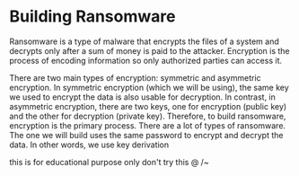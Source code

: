  # Building Ransomware 
 Ransomware is a type of malware that encrypts the files of a system and
 decrypts only after a sum of money is paid to the attacker.
 Encryption is the process of encoding information so only authorized parties can
 access it.

 There are two main types of encryption: symmetric and asymmetric encryption.
 In symmetric encryption (which we will be using), the same key we used to
 encrypt the data is also usable for decryption. In contrast, in asymmetric
 encryption, there are two keys, one for encryption (public key) and the other for
 decryption (private key). Therefore, to build ransomware, encryption is the
 primary process.
There are a lot of types of ransomware. The one we will build uses the same
password to encrypt and decrypt the data. In other words, we use key derivation

this is for educational purpose only don't try this @ /~

